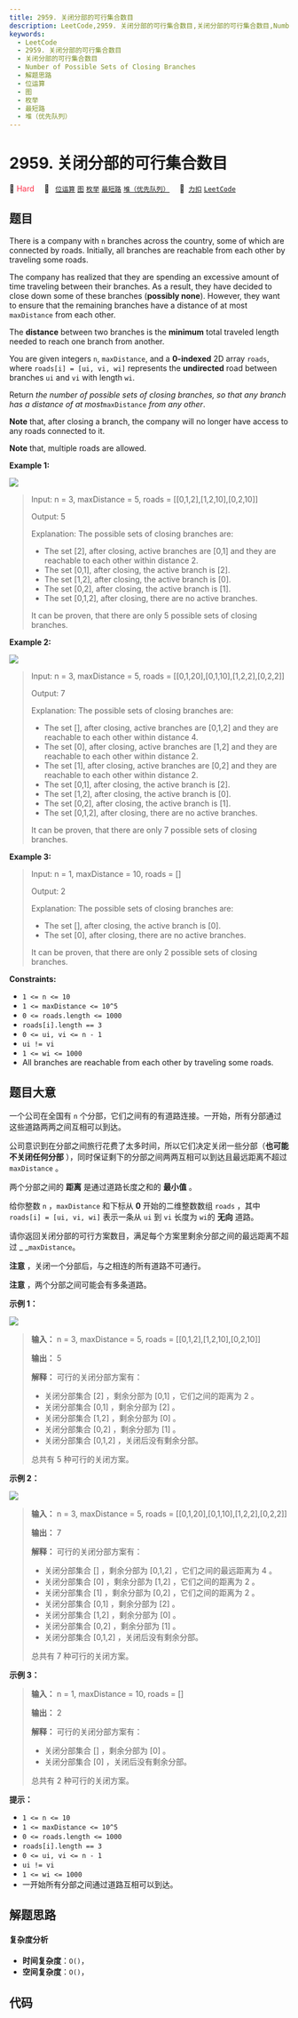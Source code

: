 ```yaml
---
title: 2959. 关闭分部的可行集合数目
description: LeetCode,2959. 关闭分部的可行集合数目,关闭分部的可行集合数目,Number of Possible Sets of Closing Branches,解题思路,位运算,图,枚举,最短路,堆（优先队列）
keywords:
  - LeetCode
  - 2959. 关闭分部的可行集合数目
  - 关闭分部的可行集合数目
  - Number of Possible Sets of Closing Branches
  - 解题思路
  - 位运算
  - 图
  - 枚举
  - 最短路
  - 堆（优先队列）
---
```


# 2959. 关闭分部的可行集合数目

🔴 <font color=#ff334b>Hard</font>&emsp; 🔖&ensp; [`位运算`](/tag/bit-manipulation.md) [`图`](/tag/graph.md) [`枚举`](/tag/enumeration.md) [`最短路`](/tag/shortest-path.md) [`堆（优先队列）`](/tag/heap-priority-queue.md)&emsp; 🔗&ensp;[`力扣`](https://leetcode.cn/problems/number-of-possible-sets-of-closing-branches) [`LeetCode`](https://leetcode.com/problems/number-of-possible-sets-of-closing-branches)

## 题目

There is a company with `n` branches across the country, some of which are
connected by roads. Initially, all branches are reachable from each other by
traveling some roads.

The company has realized that they are spending an excessive amount of time
traveling between their branches. As a result, they have decided to close down
some of these branches (**possibly none**). However, they want to ensure that
the remaining branches have a distance of at most `maxDistance` from each
other.

The **distance** between two branches is the **minimum** total traveled length
needed to reach one branch from another.

You are given integers `n`, `maxDistance`, and a **0-indexed** 2D array
`roads`, where `roads[i] = [ui, vi, wi]` represents the **undirected** road
between branches `ui` and `vi` with length `wi`.

Return _the number of possible sets of closing branches, so that any branch
has a distance of at most_`maxDistance` _from any other_.

**Note** that, after closing a branch, the company will no longer have access
to any roads connected to it.

**Note** that, multiple roads are allowed.



**Example 1:**

![](https://assets.leetcode.com/uploads/2023/11/08/example11.png)

> Input: n = 3, maxDistance = 5, roads = [[0,1,2],[1,2,10],[0,2,10]]
> 
> Output: 5
> 
> Explanation: The possible sets of closing branches are:
> - The set [2], after closing, active branches are [0,1] and they are reachable to each other within distance 2.
> - The set [0,1], after closing, the active branch is [2].
> - The set [1,2], after closing, the active branch is [0].
> - The set [0,2], after closing, the active branch is [1].
> - The set [0,1,2], after closing, there are no active branches.
> 
> It can be proven, that there are only 5 possible sets of closing branches.

**Example 2:**

![](https://assets.leetcode.com/uploads/2023/11/08/example22.png)

> Input: n = 3, maxDistance = 5, roads = [[0,1,20],[0,1,10],[1,2,2],[0,2,2]]
> 
> Output: 7
> 
> Explanation: The possible sets of closing branches are:
> - The set [], after closing, active branches are [0,1,2] and they are reachable to each other within distance 4.
> - The set [0], after closing, active branches are [1,2] and they are reachable to each other within distance 2.
> - The set [1], after closing, active branches are [0,2] and they are reachable to each other within distance 2.
> - The set [0,1], after closing, the active branch is [2].
> - The set [1,2], after closing, the active branch is [0].
> - The set [0,2], after closing, the active branch is [1].
> - The set [0,1,2], after closing, there are no active branches.
> 
> It can be proven, that there are only 7 possible sets of closing branches.

**Example 3:**

> Input: n = 1, maxDistance = 10, roads = []
> 
> Output: 2
> 
> Explanation: The possible sets of closing branches are:
> - The set [], after closing, the active branch is [0].
> - The set [0], after closing, there are no active branches.
> 
> It can be proven, that there are only 2 possible sets of closing branches.

**Constraints:**

  * `1 <= n <= 10`
  * `1 <= maxDistance <= 10^5`
  * `0 <= roads.length <= 1000`
  * `roads[i].length == 3`
  * `0 <= ui, vi <= n - 1`
  * `ui != vi`
  * `1 <= wi <= 1000`
  * All branches are reachable from each other by traveling some roads.


## 题目大意

一个公司在全国有 `n` 个分部，它们之间有的有道路连接。一开始，所有分部通过这些道路两两之间互相可以到达。

公司意识到在分部之间旅行花费了太多时间，所以它们决定关闭一些分部（**也可能不关闭任何分部** ），同时保证剩下的分部之间两两互相可以到达且最远距离不超过
`maxDistance` 。

两个分部之间的 **距离** 是通过道路长度之和的 **最小值**  。

给你整数 `n` ，`maxDistance` 和下标从 **0**  开始的二维整数数组 `roads` ，其中 `roads[i] = [ui, vi,
wi]` 表示一条从 `ui` 到 `vi` 长度为 `wi`的 **无向**  道路。

请你返回关闭分部的可行方案数目，满足每个方案里剩余分部之间的最远距离不超过 _ _`maxDistance`。

**注意** ，关闭一个分部后，与之相连的所有道路不可通行。

**注意** ，两个分部之间可能会有多条道路。



**示例 1：**

![](https://assets.leetcode.com/uploads/2023/11/08/example11.png)

> 
> 
> 
> 
> 
> **输入：** n = 3, maxDistance = 5, roads = [[0,1,2],[1,2,10],[0,2,10]]
> 
> **输出：** 5
> 
> **解释：** 可行的关闭分部方案有：
> - 关闭分部集合 [2] ，剩余分部为 [0,1] ，它们之间的距离为 2 。
> - 关闭分部集合 [0,1] ，剩余分部为 [2] 。
> - 关闭分部集合 [1,2] ，剩余分部为 [0] 。
> - 关闭分部集合 [0,2] ，剩余分部为 [1] 。
> - 关闭分部集合 [0,1,2] ，关闭后没有剩余分部。
> 
> 总共有 5 种可行的关闭方案。
> 
> 

**示例 2：**

![](https://assets.leetcode.com/uploads/2023/11/08/example22.png)

> 
> 
> 
> 
> 
> **输入：** n = 3, maxDistance = 5, roads = [[0,1,20],[0,1,10],[1,2,2],[0,2,2]]
> 
> **输出：** 7
> 
> **解释：** 可行的关闭分部方案有：
> - 关闭分部集合 [] ，剩余分部为 [0,1,2] ，它们之间的最远距离为 4 。
> - 关闭分部集合 [0] ，剩余分部为 [1,2] ，它们之间的距离为 2 。
> - 关闭分部集合 [1] ，剩余分部为 [0,2] ，它们之间的距离为 2 。
> - 关闭分部集合 [0,1] ，剩余分部为 [2] 。
> - 关闭分部集合 [1,2] ，剩余分部为 [0] 。
> - 关闭分部集合 [0,2] ，剩余分部为 [1] 。
> - 关闭分部集合 [0,1,2] ，关闭后没有剩余分部。
> 
> 总共有 7 种可行的关闭方案。
> 
> 

**示例 3：**

> 
> 
> 
> 
> 
> **输入：** n = 1, maxDistance = 10, roads = []
> 
> **输出：** 2
> 
> **解释：** 可行的关闭分部方案有：
> - 关闭分部集合 [] ，剩余分部为 [0] 。
> - 关闭分部集合 [0] ，关闭后没有剩余分部。
> 
> 总共有 2 种可行的关闭方案。
> 
> 



**提示：**

  * `1 <= n <= 10`
  * `1 <= maxDistance <= 10^5`
  * `0 <= roads.length <= 1000`
  * `roads[i].length == 3`
  * `0 <= ui, vi <= n - 1`
  * `ui != vi`
  * `1 <= wi <= 1000`
  * 一开始所有分部之间通过道路互相可以到达。


## 解题思路

#### 复杂度分析

- **时间复杂度**：`O()`，
- **空间复杂度**：`O()`，

## 代码

```javascript

```